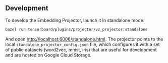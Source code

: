 ## Development

To develop the Embedding Projector, launch it in standalone mode:
```sh
bazel run tensorboard/plugins/projector/vz_projector:standalone
```

And open <http://localhost:6006/standalone.html>. The projector points to the local
`standalone_projector_config.json` file, which configures it with a set of
public datasets (word2vec, mnist, iris) that are useful for development
and are hosted on Google Cloud Storage.
